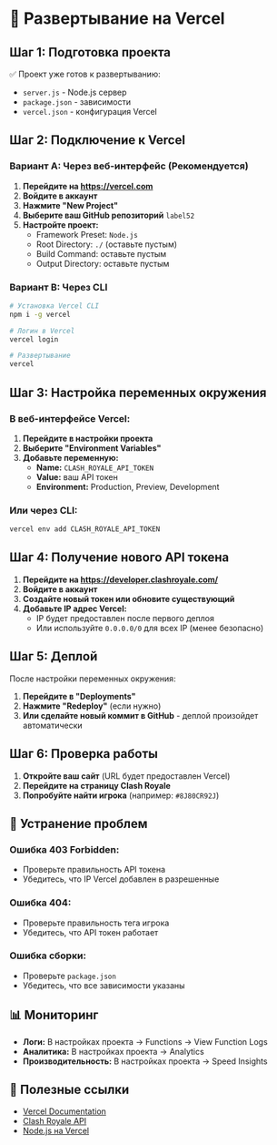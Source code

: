 # 🚀 Развертывание на Vercel

## Шаг 1: Подготовка проекта

✅ Проект уже готов к развертыванию:
- `server.js` - Node.js сервер
- `package.json` - зависимости
- `vercel.json` - конфигурация Vercel

## Шаг 2: Подключение к Vercel

### Вариант A: Через веб-интерфейс (Рекомендуется)

1. **Перейдите на https://vercel.com**
2. **Войдите в аккаунт**
3. **Нажмите "New Project"**
4. **Выберите ваш GitHub репозиторий** `label52`
5. **Настройте проект:**
   - Framework Preset: `Node.js`
   - Root Directory: `./` (оставьте пустым)
   - Build Command: оставьте пустым
   - Output Directory: оставьте пустым

### Вариант B: Через CLI

```bash
# Установка Vercel CLI
npm i -g vercel

# Логин в Vercel
vercel login

# Развертывание
vercel
```

## Шаг 3: Настройка переменных окружения

### В веб-интерфейсе Vercel:

1. **Перейдите в настройки проекта**
2. **Выберите "Environment Variables"**
3. **Добавьте переменную:**
   - **Name:** `CLASH_ROYALE_API_TOKEN`
   - **Value:** ваш API токен
   - **Environment:** Production, Preview, Development

### Или через CLI:

```bash
vercel env add CLASH_ROYALE_API_TOKEN
```

## Шаг 4: Получение нового API токена

1. **Перейдите на https://developer.clashroyale.com/**
2. **Войдите в аккаунт**
3. **Создайте новый токен или обновите существующий**
4. **Добавьте IP адрес Vercel:**
   - IP будет предоставлен после первого деплоя
   - Или используйте `0.0.0.0/0` для всех IP (менее безопасно)

## Шаг 5: Деплой

После настройки переменных окружения:

1. **Перейдите в "Deployments"**
2. **Нажмите "Redeploy"** (если нужно)
3. **Или сделайте новый коммит в GitHub** - деплой произойдет автоматически

## Шаг 6: Проверка работы

1. **Откройте ваш сайт** (URL будет предоставлен Vercel)
2. **Перейдите на страницу Clash Royale**
3. **Попробуйте найти игрока** (например: `#8J80CR92J`)

## 🔧 Устранение проблем

### Ошибка 403 Forbidden:
- Проверьте правильность API токена
- Убедитесь, что IP Vercel добавлен в разрешенные

### Ошибка 404:
- Проверьте правильность тега игрока
- Убедитесь, что API токен работает

### Ошибка сборки:
- Проверьте `package.json`
- Убедитесь, что все зависимости указаны

## 📊 Мониторинг

- **Логи:** В настройках проекта → Functions → View Function Logs
- **Аналитика:** В настройках проекта → Analytics
- **Производительность:** В настройках проекта → Speed Insights

## 🔗 Полезные ссылки

- [Vercel Documentation](https://vercel.com/docs)
- [Clash Royale API](https://developer.clashroyale.com/)
- [Node.js на Vercel](https://vercel.com/docs/runtimes#official-runtimes/node-js)
